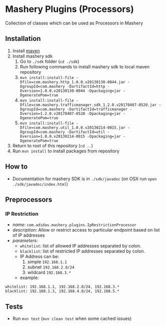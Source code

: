 # Mashery Plugins (Processors)

Collection of classes which can be used as Processors in Mashery

## Installation

1. Install [maven](https://maven.apache.org/install.html)
2. Install mashery sdk
    1. Go to `./sdk` folder (`cd ./sdk`)
    2. Run following commands to install mashery sdk to local maven repository
    3. `mvn install:install-file -Dfile=com.mashery.http_1.0.0.v20130130-0044.jar -DgroupId=com.mashery -DartifactId=http -Dversion=1.0.0.v20130130-0044 -Dpackaging=jar -DgeneratePom=true`
    4. `mvn install:install-file -Dfile=com.mashery.trafficmanager.sdk_1.2.0.v20170407-0520.jar -DgroupId=com.mashery -DartifactId=trafficmanager -Dversion=1.2.0.v20170407-0520 -Dpackaging=jar -DgeneratePom=true`
    5. `mvn install:install-file -Dfile=com.mashery.util_1.0.0.v20130214-0015.jar -DgroupId=com.mashery -DartifactId=util -Dversion=1.0.0.v20130214-0015 -Dpackaging=jar -DgeneratePom=true`
3. Return to root of this repository (`cd ..`)
4. Run `mvn install` to install packages from repository


## How to

- Documentation for mashery SDK is in `./sdk/javadoc` (on OSX run `open ./sdk/javadoc/index.html`)


## Preprocessors

### IP Restriction

- *name*: `com.adidas.mashery.plugins.IpRestrictionProcessor`
- *description*: Allow or restrict access to particular endpoint based on list of IP addresses
- *parameters*:
  - `whitelist`: list of allowed IP addresses separated by colon.
  - `blacklist`: list of restricted IP addresses separated by colon.
  - IP Address can be:
    1. simple `192.168.1.1`
    2. subnet `192.168.2.0/24`
    3. wildcard `192.168.3.*`
  - example:

```
whitelist: 192.168.1.1, 192.168.2.0/24, 192.168.3.*
blacklist: 192.168.1.3, 192.168.4.0/24, 192.168.5.*
```

## Tests

- Run `mvn test` (`mvn clean test` when some cached issues)
